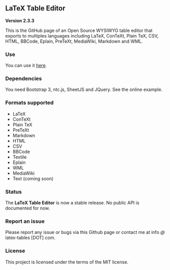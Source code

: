 ## LaTeX Table Editor ##

**Version 2.3.3**

This is the GitHub page of an Open Source WYSIWYG table editor that exports to multiples languages including LaTeX, ConTeXt, Plain TeX, CSV, HTML, BBCode, Eplain, PreTeXt, MediaWiki, Markdown and WML.

### Use

You can use it [here](http://www.latex-tables.com/).

### Dependencies

You need Bootstrap 3, ntc.js, SheetJS and JQuery. See the online example.

### Formats supported

 - LaTeX
 - ConTeXt
 - Plain TeX
 - PreTeXt
 - Markdown
 - HTML
 - CSV
 - BBCode
 - Textile
 - Eplain
 - WML
 - MediaWiki
 - Text (coming soon)

### Status

The **LaTeX Table Editor** is now a stable release. No public API is documented for now.

### Report an issue

Please report any issue or bugs via this Github page or contact me at info *@* latex-tables [DOT] com.

### License

This project is licensed under the terms of the MIT license.
